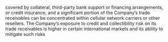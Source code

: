 covered  by  collateral,  third-party  bank  support  or  financing  arrangements,  or  credit  insurance,  and  a  significant  portion  of  the
Company’s trade receivables can be concentrated within cellular network carriers or other resellers. The Company’s exposure to
credit and collectibility risk on its trade receivables is higher in certain international markets and its ability to mitigate such risks
